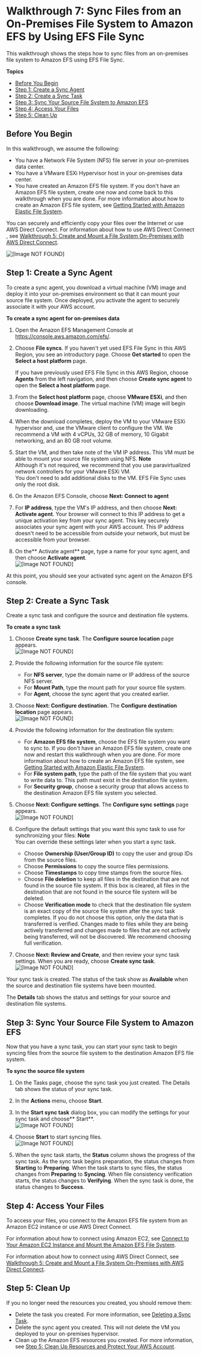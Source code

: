 # Walkthrough 7: Sync Files from an On\-Premises File System to Amazon EFS by Using EFS File Sync<a name="walkthrough-file-sync-onpremise"></a>

This walkthrough shows the steps how to sync files from an on\-premises file system to Amazon EFS using EFS File Sync\. 

**Topics**
+ [Before You Begin](#file-sync-onpremise-prepare)
+ [Step 1: Create a Sync Agent](#create-sync-agent-op)
+ [Step 2: Create a Sync Task](#create-sync-task)
+ [Step 3: Sync Your Source File System to Amazon EFS](#copy-files)
+ [Step 4: Access Your Files](#file-sync-access-files)
+ [Step 5: Clean Up](#cleanup-file-sync-resources-op)

## Before You Begin<a name="file-sync-onpremise-prepare"></a>

In this walkthrough, we assume the following:
+ You have a Network File System \(NFS\) file server in your on\-premises data center\.
+ You have a VMware ESXi Hypervisor host in your on\-premises data center\.
+ You have created an Amazon EFS file system\. If you don't have an Amazon EFS file system, create one now and come back to this walkthrough when you are done\. For more information about how to create an Amazon EFS file system, see [Getting Started with Amazon Elastic File System](getting-started.md)\. 

You can securely and efficiently copy your files over the Internet or use AWS Direct Connect\. For information about how to use AWS Direct Connect , see [Walkthrough 5: Create and Mount a File System On\-Premises with AWS Direct Connect](efs-onpremises.md)\.

![\[Image NOT FOUND\]](http://docs.aws.amazon.com/efs/latest/ug/images/sync-walkthrough7.png)

## Step 1: Create a Sync Agent<a name="create-sync-agent-op"></a>

To create a sync agent, you download a virtual machine \(VM\) image and deploy it into your on\-premises environment so that it can mount your source file system\. Once deployed, you activate the agent to securely associate it with your AWS account\.<a name="syncagent-onpremise"></a>

**To create a sync agent for on\-premises data**

1. Open the Amazon EFS Management Console at [https://console\.aws\.amazon\.com/efs/](https://console.aws.amazon.com/efs/)\.

1. Choose **File syncs**\. If you haven't yet used EFS File Sync in this AWS Region, you see an introductory page\. Choose **Get started** to open the **Select a host platform** page\.

   If you have previously used EFS File Sync in this AWS Region, choose **Agents** from the left navigation, and then choose **Create sync agent** to open the **Select a host platform** page\. 

1. From the **Select host platform** page, choose **VMware ESXi**, and then choose **Download image**\. The virtual machine \(VM\) image will begin downloading\.

1. When the download completes, deploy the VM to your VMware ESXi hypervisor and, use the VMware client to configure the VM\. We recommend a VM with 4 vCPUs, 32 GB of memory, 10 Gigabit networking, and an 80 GB root volume\. 

1. Start the VM, and then take note of the VM IP address\. This VM must be able to mount your source file system using NFS\.
**Note**  
Although it's not required, we recommend that you use paravirtualized network controllers for your VMware ESXi VM\.   
You don't need to add additional disks to the VM\. EFS File Sync uses only the root disk\.

1. On the Amazon EFS Console, choose **Next: Connect to agent** 

1. For **IP address**, type the VM's IP address, and then choose **Next: Activate agent**\. Your browser will connect to this IP address to get a unique activation key from your sync agent\. This key securely associates your sync agent with your AWS account\. This IP address doesn't need to be accessible from outside your network, but must be accessible from your browser\.

1. On the** Activate agent** page, type a name for your sync agent, and then choose **Activate agent**\.   
![\[Image NOT FOUND\]](http://docs.aws.amazon.com/efs/latest/ug/images/sync-file-sync-console.png)

At this point, you should see your activated sync agent on the Amazon EFS console\.

## Step 2: Create a Sync Task<a name="create-sync-task"></a>

Create a sync task and configure the source and destination file systems\.

**To create a sync task**

1. Choose **Create sync task**\. The **Configure source location** page appears\.  
![\[Image NOT FOUND\]](http://docs.aws.amazon.com/efs/latest/ug/images/sync-config-source-location.png)

1. Provide the following information for the source file system:
   + For **NFS server**, type the domain name or IP address of the source NFS server\. 
   + For **Mount Path**, type the mount path for your source file system\. 
   + For **Agent**, choose the sync agent that you created earlier\.

1. Choose **Next: Configure destination**\. The **Configure destination location** page appears\.  
![\[Image NOT FOUND\]](http://docs.aws.amazon.com/efs/latest/ug/images/sync-config-destination-location.png)

1. Provide the following information for the destination file system:
   + For **Amazon EFS file system**, choose the EFS file system you want to sync to\. If you don't have an Amazon EFS file system, create one now and restart this walkthrough when you are done\. For more information about how to create an Amazon EFS file system, see [Getting Started with Amazon Elastic File System](getting-started.md)\. 
   + For **File system path**, type the path of the file system that you want to write data to\. This path must exist in the destination file system\.
   + For **Security group**, choose a security group that allows access to the destination Amazon EFS file system you selected\.

1. Choose **Next: Configure settings**\. The **Configure sync settings** page appears\.  
![\[Image NOT FOUND\]](http://docs.aws.amazon.com/efs/latest/ug/images/sync-configure-sync-settings.png)

1. Configure the default settings that you want this sync task to use for synchronizing your files:
**Note**  
You can override these settings later when you start a sync task\.
   + Choose **Ownership \(User/Group ID\)** to copy the user and group IDs from the source files\.
   + Choose **Permissions** to copy the source files permissions\.
   + Choose **Timestamps** to copy time stamps from the source files\.
   + Choose **File deletion** to keep all files in the destination that are not found in the source file system\. If this box is cleared, all files in the destination that are not found in the source file system will be deleted\. 
   + Choose **Verification mode** to check that the destination file system is an exact copy of the source file system after the sync task completes\. If you do not choose this option, only the data that is transferred is verified\. Changes made to files while they are being actively transferred and changes made to files that are not actively being transferred, will not be discovered\. We recommend choosing full verification\.

1. Choose **Next: Review and Create**, and then review your sync task settings\. When you are ready, choose **Create sync task**\.  
![\[Image NOT FOUND\]](http://docs.aws.amazon.com/efs/latest/ug/images/sync-new-sync-task.png)

Your sync task is created\. The status of the task show as **Available** when the source and destination file systems have been mounted\.

The **Details** tab shows the status and settings for your source and destination file systems\.

## Step 3: Sync Your Source File System to Amazon EFS<a name="copy-files"></a>

Now that you have a sync task, you can start your sync task to begin syncing files from the source file system to the destination Amazon EFS file system\.

**To sync the source file system**

1. On the Tasks page, choose the sync task you just created\. The Details tab shows the status of your sync task\.

1. In the **Actions** menu, choose **Start**\. 

1. In the **Start sync task** dialog box, you can modify the settings for your sync task and choose** Start**\.  
![\[Image NOT FOUND\]](http://docs.aws.amazon.com/efs/latest/ug/images/sync-start-task.png)

1. Choose **Start** to start syncing files\.  
![\[Image NOT FOUND\]](http://docs.aws.amazon.com/efs/latest/ug/images/sync-start-copy.png)

1. When the sync task starts, the **Status** column shows the progress of the sync task\. As the sync task begins preparation, the status changes from **Starting** to **Preparing**\. When the task starts to sync files, the status changes from **Preparing** to **Syncing**\. When file consistency verification starts, the status changes to **Verifying**\. When the sync task is done, the status changes to **Success**\.

## Step 4: Access Your Files<a name="file-sync-access-files"></a>

To access your files, you connect to the Amazon EFS file system from an Amazon EC2 instance or use AWS Direct Connect\. 

For information about how to connect using Amazon EC2, see [Connect to Your Amazon EC2 Instance and Mount the Amazon EFS File System](http://docs.aws.amazon.com/efs/latest/ug/gs-step-three-connect-to-ec2-instance.html)\.

For information about how to connect using AWS Direct Connect, see [Walkthrough 5: Create and Mount a File System On\-Premises with AWS Direct Connect](efs-onpremises.md)\.

## Step 5: Clean Up<a name="cleanup-file-sync-resources-op"></a>

If you no longer need the resources you created, you should remove them:
+ Delete the task you created\. For more information, see [Deleting a Sync Task](managing-file-sync.md#delete-sync-task)\.
+ Delete the sync agent you created\. This will not delete the VM you deployed to your on\-premises hypervisor\.
+ Clean up the Amazon EFS resources you created\. For more information, see [Step 5: Clean Up Resources and Protect Your AWS Account](gs-step-four-cleanup.md)\.